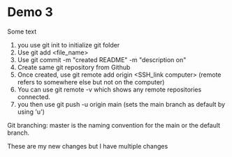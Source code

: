 # Demo 3

Some text

1. you use git init to initialize git folder
2. Use git add <file_name>
3. Use git commit -m "created README" -m "description on"
4. Create same git repository from Github
5. Once created, use git remote add origin <SSH_link computer> (remote refers to somewhere else but not on the computer)
6. You can use git remote -v which shows any remote repositories connected.
7. you then use git push -u origin main (sets the main branch as default by using 'u')

Git branching: master is the naming convention for the main or the default branch.

These are my new changes
but I have multiple changes


